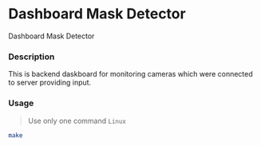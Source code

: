 # Dashboard Mask Detector
Dashboard Mask Detector


### Description
This is backend daskboard for monitoring cameras
which were connected to server providing input.



### Usage
> Use only one command `Linux`
```sh
make
```
